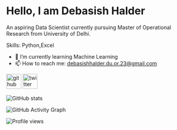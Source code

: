# Hello, I am Debasish Halder
An aspiring Data Scientist currently pursuing Master of Operational Research from University of Delhi.

Skills: Python,Excel

- 🌱 I’m currently learning Machine Learning 
- 📫 How to reach me: debasishhalder.du.or.23@gmail.com 


[<img src='https://cdn.jsdelivr.net/npm/simple-icons@3.0.1/icons/github.svg' alt='github' height='40'>](https://github.com/debasish7001)  [<img src='https://cdn.jsdelivr.net/npm/simple-icons@3.0.1/icons/twitter.svg' alt='twitter' height='40'>](https://twitter.com/@debasish9732963)  

![GitHub stats](https://github-readme-stats.vercel.app/api?username=debasish7001&show_icons=true)  

![GitHub Activity Graph](https://activity-graph.herokuapp.com/graph?username=debasish7001)  

![Profile views](https://gpvc.arturio.dev/debasish7001)  
